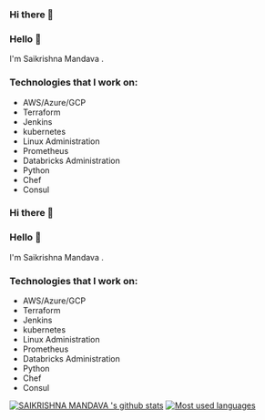 ### Hi there 👋

<!--
**saikrishnama/saikrishnama** is a ✨ _special_ ✨ repository because its `README.md` (this file) appears on your GitHub profile.

Here are some ideas to get you started:

- 🔭 I’m currently working on ...
- 🌱 I’m currently learning ...
- 👯 I’m looking to collaborate on ...
- 🤔 I’m looking for help with ...
- 💬 Ask me about ...
- 📫 How to reach me: ...
- 😄 Pronouns: ...
- ⚡ Fun fact: ...
-->
### Hello 👋

I'm Saikrishna Mandava .


### Technologies that I work on:
* AWS/Azure/GCP
* Terraform
* Jenkins
* kubernetes
* Linux Administration 
* Prometheus
* Databricks Administration 
* Python
* Chef 
* Consul 

### Hi there 👋

<!--
**saikrishnama/saikrishnama** is a ✨ _special_ ✨ repository because its `README.md` (this file) appears on your GitHub profile.

Here are some ideas to get you started:

- 🔭 I’m currently working on ...
- 🌱 I’m currently learning ...
- 👯 I’m looking to collaborate on ...
- 🤔 I’m looking for help with ...
- 💬 Ask me about ...
- 📫 How to reach me: ...
- 😄 Pronouns: ...
- ⚡ Fun fact: ...
-->
### Hello 👋

I'm Saikrishna Mandava .


### Technologies that I work on:
* AWS/Azure/GCP
* Terraform
* Jenkins
* kubernetes
* Linux Administration 
* Prometheus
* Databricks Administration 
* Python
* Chef 
* Consul 


[![SAIKRISHNA MANDAVA 's github stats](https://github-readme-stats.vercel.app/api?username=sairkishnama&show_icons=true&theme=prussian&count_private=true)](https://github.com/MonolithProjects?tab=repositories) [![Most used languages](https://github-readme-stats.vercel.app/api/top-langs/?username=saikrishnama&layout=compact&langs_count=8)](https://github.com/sairkishnama?tab=repositories)
